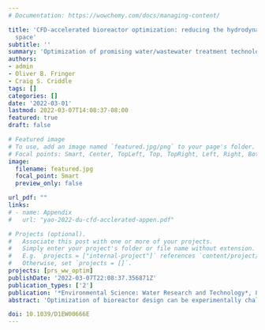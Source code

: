 ```yaml
---
# Documentation: https://wowchemy.com/docs/managing-content/

title: 'CFD-accelerated bioreactor optimization: reducing the hydrodynamic parameter
  space'
subtitle: ''
summary: 'Optimization of promising water/wastewater treatment technologies requires significant resources in terms of time, labor and cost due to complex interactions between flow, microorganisms and reactions. The use of computational fluid dynamic simulations can shrink the possible parameter space, hence decreasing scale-up optimization costs.'
authors:
- admin
- Oliver B. Fringer
- Craig S. Criddle
tags: []
categories: []
date: '2022-03-01'
lastmod: 2022-03-07T14:08:37-08:00
featured: true
draft: false

# Featured image
# To use, add an image named `featured.jpg/png` to your page's folder.
# Focal points: Smart, Center, TopLeft, Top, TopRight, Left, Right, BottomLeft, Bottom, BottomRight.
image:
  filename: featured.jpg
  focal_point: Smart
  preview_only: false

url_pdf: ""
links: 
# - name: Appendix
#   url: "yao-2022-du-cfd-acclerated-appen.pdf"

# Projects (optional).
#   Associate this post with one or more of your projects.
#   Simply enter your project's folder or file name without extension.
#   E.g. `projects = ["internal-project"]` references `content/project/deep-learning/index.md`.
#   Otherwise, set `projects = []`.
projects: [prs_ww_optim]
publishDate: '2022-03-07T22:08:37.356871Z'
publication_types: ['2']
publication: '*Environmental Science: Water Research and Technology*, 8, 456-464'
abstract: 'Optimization of bioreactor design can be experimentally challenging because of the complex interactions between hydrodynamic and biological processes. A promising prototyping strategy is the use of computational fluid dynamic (CFD) simulations to identify preferred hydrodynamic parameter spaces. In this work, we describe CFD simulations of flow in anaerobic fluidized-bed reactors (FBRs), with a focus on bed expansion and particle size. The results reveal regimes of putative high mass transfer where the diffusion layer thickness is impacted by a combination of flow velocity and particle collisions. These regimes are observed when bed expansion is narrowed from 10–70% (typically recommended) to 40–60%. Similarly, prospects for short circuiting are minimized by constraining the Archimedes number Ar of fluidized particles to Ar > 1000 (as opposed to the common wisdom that “smaller is better”). When membranes are added to an FBR design, fluidized particles can effectively scour and clean membranes by constraining Ar to values Ar > 7000 (a minimum is required). We conclude that CFD can provide valuable insights into reactor design and operation, reducing the hydrodynamic parameter space that must otherwise be explored by laboratory and pilot-scale validation thus decreasing time and cost for system optimization.'

doi: 10.1039/D1EW00666E
---
```


